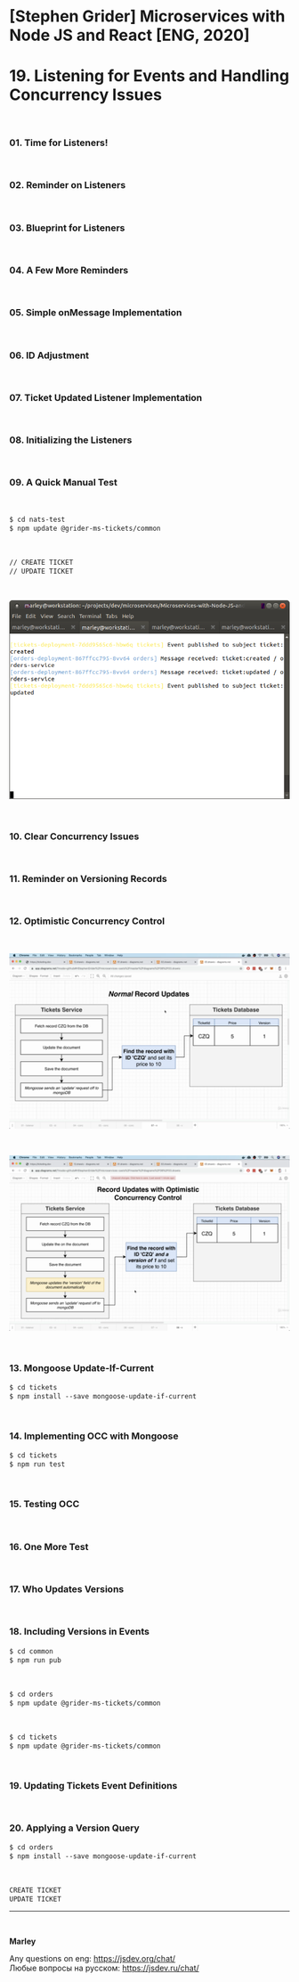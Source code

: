 # [Stephen Grider] Microservices with Node JS and React [ENG, 2020]

# 19. Listening for Events and Handling Concurrency Issues

<br/>

### 01. Time for Listeners!

<br/>

### 02. Reminder on Listeners

<br/>

### 03. Blueprint for Listeners

<br/>

### 04. A Few More Reminders

<br/>

### 05. Simple onMessage Implementation

<br/>

### 06. ID Adjustment

<br/>

### 07. Ticket Updated Listener Implementation

<br/>

### 08. Initializing the Listeners

<br/>

### 09. A Quick Manual Test

<br/>

    $ cd nats-test
    $ npm update @grider-ms-tickets/common

<br/>

```
// CREATE TICKET
// UPDATE TICKET
```

<br/>

![Application](/img/pic-19-01.png?raw=true)

<br/>

### 10. Clear Concurrency Issues

<br/>

### 11. Reminder on Versioning Records

<br/>

### 12. Optimistic Concurrency Control

<br/>

![Application](/img/pic-19-02.png?raw=true)

<br/>

![Application](/img/pic-19-03.png?raw=true)

<br/>

### 13. Mongoose Update-If-Current

    $ cd tickets
    $ npm install --save mongoose-update-if-current

<br/>

### 14. Implementing OCC with Mongoose

    $ cd tickets
    $ npm run test

<br/>

### 15. Testing OCC

<br/>

### 16. One More Test

<br/>

### 17. Who Updates Versions

<br/>

### 18. Including Versions in Events

    $ cd common
    $ npm run pub

<br/>

    $ cd orders
    $ npm update @grider-ms-tickets/common

<br/>

    $ cd tickets
    $ npm update @grider-ms-tickets/common

<br/>

### 19. Updating Tickets Event Definitions

<br/>

### 20. Applying a Version Query

    $ cd orders
    $ npm install --save mongoose-update-if-current

<br/>

```
CREATE TICKET
UPDATE TICKET
```

---

<br/>

**Marley**

Any questions on eng: https://jsdev.org/chat/  
Любые вопросы на русском: https://jsdev.ru/chat/
